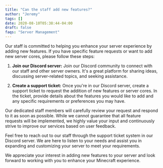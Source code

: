 ```yaml
---
title: "Can the staff add new features?"
author: "Jeremy"
tags: []
date: 2020-08-10T05:38:44-04:00
draft: false
faqs: "Server Management"
---
```


Our staff is committed to helping you enhance your server experience by adding new features. If you have specific feature requests or want to add new server cores, please follow these steps:

1. **Join our Discord server:** Join our Discord community to connect with our staff and other server owners. It's a great platform for sharing ideas, discussing server-related topics, and seeking assistance.

2. **Create a support ticket:** Once you're in our Discord server, create a support ticket to request the addition of new features or server cores. In the ticket, provide details about the features you would like to add and any specific requirements or preferences you may have.

Our dedicated staff members will carefully review your request and respond to it as soon as possible. While we cannot guarantee that all feature requests will be implemented, we highly value your input and continuously strive to improve our services based on user feedback.

Feel free to reach out to our staff through the support ticket system in our Discord server. We are here to listen to your needs and assist you in expanding and customizing your server to meet your requirements.

We appreciate your interest in adding new features to your server and look forward to working with you to enhance your Minecraft experience.
